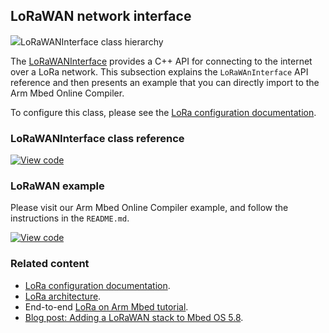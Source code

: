 <h2 id="lorawan-api">LoRaWAN network interface</h2>

<span class="images">![](https://os-doc-builder.test.mbed.com/docs/development/mbed-os-api-doxy/class_lo_ra_w_a_n_interface.png)<span>LoRaWANInterface class hierarchy</span></span>

The [LoRaWANInterface](https://os-doc-builder.test.mbed.com/docs/development/mbed-os-api-doxy/class_lo_ra_w_a_n_interface.html) provides a C++ API for connecting to the internet over a LoRa network. This subsection explains the `LoRaWAnInterface` API reference and then presents an example that you can directly import to the Arm Mbed Online Compiler.

To configure this class, please see the [LoRa configuration documentation](/docs/development/reference/lorawan-configuration.html).

### LoRaWANInterface class reference

[![View code](https://www.mbed.com/embed/?type=library)](http://os-doc-builder.test.mbed.com/docs/development/mbed-os-api-doxy/class_lo_ra_w_a_n_interface.html)

### LoRaWAN example

Please visit our Arm Mbed Online Compiler example, and follow the instructions in the `README.md`.

[![View code](https://www.mbed.com/embed/?url=https://os.mbed.com/teams/mbed-os-examples/code/mbed-os-example-lorawan/)](https://os.mbed.com/teams/mbed-os-examples/code/mbed-os-example-lorawan/file/315a26cd0165/main.cpp)

### Related content

- [LoRa configuration documentation](/docs/development/reference/lorawan-configuration.html).
- [LoRa architecture](/docs/development/reference/lora-tech.html).
- End-to-end [LoRa on Arm Mbed tutorial](/docs/development/tutorials/LoRa-tutorial.html).
- [Blog post: Adding a LoRaWAN stack to Mbed OS 5.8](https://os.mbed.com/blog/entry/Adding-a-LoRaWAN-stack-to-Mbed-OS-58/).
